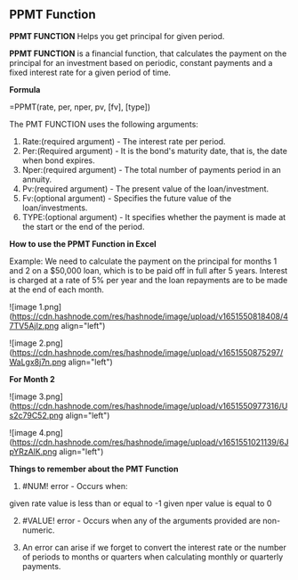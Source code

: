 ## PPMT Function

**PPMT FUNCTION** Helps you get principal for given period.

**PPMT FUNCTION** is a financial function, that calculates the payment on the principal for an investment based on periodic, constant payments and a fixed interest rate for a given period of time.

**Formula**

=PPMT(rate, per, nper, pv, [fv], [type])

The PMT FUNCTION uses the following arguments:

1. Rate:(required argument) - The interest rate per period.
2. Per:(Required argument) - It is the bond's maturity date, that is, the date when bond expires.
3. Nper:(required argument) - The total number of payments period in an annuity.
4. Pv:(required argument) - The present value of the loan/investment.
5. Fv:(optional argument) - Specifies the future value of the loan/investments.
6. TYPE:(optional argument) - It specifies whether the payment is made at the start or the end of the period.

**How to use the PPMT Function in Excel**

Example: We need to calculate the payment on the principal for months 1 and 2 on a $50,000 loan, which is to be paid off in full after 5 years. Interest is charged at a rate of 5% per year and the loan repayments are to be made at the end of each month.


![image 1.png](https://cdn.hashnode.com/res/hashnode/image/upload/v1651550818408/47TV5AjIz.png align="left")


![image 2.png](https://cdn.hashnode.com/res/hashnode/image/upload/v1651550875297/WaLgx8j7n.png align="left")

**For Month 2**


![image 3.png](https://cdn.hashnode.com/res/hashnode/image/upload/v1651550977316/Us2c79C52.png align="left")


![image 4.png](https://cdn.hashnode.com/res/hashnode/image/upload/v1651551021139/6JpYRzAlK.png align="left")

**Things to remember about the PMT Function**

1. #NUM! error - Occurs when:

 given rate value is less than or equal to -1
 given nper value is equal to 0

2. #VALUE! error - Occurs when any of the arguments provided are non-numeric.

3. An error can arise if we forget to convert the interest rate or the number of periods to months or quarters when calculating monthly or quarterly payments.
